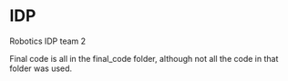 # IDP
Robotics IDP team 2

Final code is all in the final_code folder, although not all the code in that folder was used.